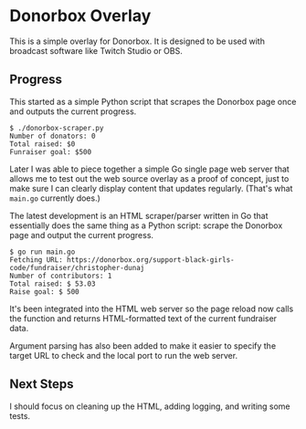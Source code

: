 # Donorbox Overlay

This is a simple overlay for Donorbox. It is designed to be used with broadcast software like Twitch Studio or OBS.

## Progress

This started as a simple Python script that scrapes the Donorbox page once and outputs the current progress.

```text
$ ./donorbox-scraper.py 
Number of donators: 0
Total raised: $0
Funraiser goal: $500
```

Later I was able to piece together a simple Go single page web server that allows me to test out the web source overlay as a proof of concept, just to make sure I can clearly display content that updates regularly. (That's what `main.go` currently does.)

The latest development is an HTML scraper/parser written in Go that essentially does the same thing as a Python script: scrape the Donorbox page and output the current progress.

```text
$ go run main.go 
Fetching URL: https://donorbox.org/support-black-girls-code/fundraiser/christopher-dunaj
Number of contributors: 1
Total raised: $ 53.03
Raise goal: $ 500
```

It's been integrated into the HTML web server so the page reload now calls the function and returns HTML-formatted text of the current fundraiser data.

Argument parsing has also been added to make it easier to specify the target URL to check and the local port to run the web server.

## Next Steps

I should focus on cleaning up the HTML, adding logging, and writing some tests.
